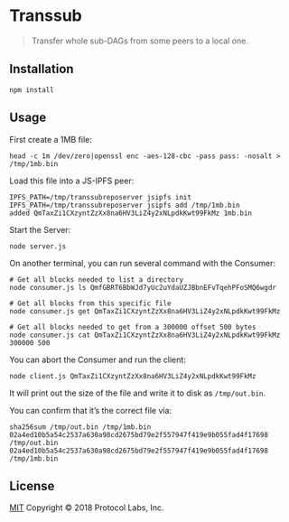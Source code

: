 Transsub
========

> Transfer whole sub-DAGs from some peers to a local one.


Installation
------------

    npm install


Usage
-----

First create a 1MB file:

    head -c 1m /dev/zero|openssl enc -aes-128-cbc -pass pass: -nosalt > /tmp/1mb.bin

Load this file into a JS-IPFS peer:

    IPFS_PATH=/tmp/transsubreposerver jsipfs init
    IPFS_PATH=/tmp/transsubreposerver jsipfs add /tmp/1mb.bin
    added QmTaxZi1CXzyntZzXx8na6HV3LiZ4y2xNLpdkKwt99FkMz 1mb.bin

Start the Server:

    node server.js

On another terminal, you can run several command with the Consumer:

    # Get all blocks needed to list a directory
    node consumer.js ls QmfGBRT6BbWJd7yUc2uYdaUZJBbnEFvTqehPFoSMQ6wgdr

    # Get all blocks from this specific file
    node consumer.js get QmTaxZi1CXzyntZzXx8na6HV3LiZ4y2xNLpdkKwt99FkMz

    # Get all blocks needed to get from a 300000 offset 500 bytes
    node consumer.js cat QmTaxZi1CXzyntZzXx8na6HV3LiZ4y2xNLpdkKwt99FkMz 300000 500

You can abort the Consumer and run the client:

    node client.js QmTaxZi1CXzyntZzXx8na6HV3LiZ4y2xNLpdkKwt99FkMz

It will print out the size of the file and write it to disk as `/tmp/out.bin`.

You can confirm that it’s the correct file via:

    sha256sum /tmp/out.bin /tmp/1mb.bin
    02a4ed10b5a54c2537a630a98cd2675bd79e2f557947f419e9b055fad4f17698  /tmp/out.bin
    02a4ed10b5a54c2537a630a98cd2675bd79e2f557947f419e9b055fad4f17698  /tmp/1mb.bin


License
-------

[MIT] Copyright © 2018 Protocol Labs, Inc.


[MIT]: LICENSE
